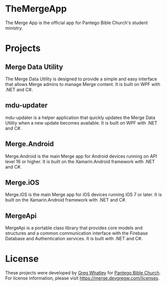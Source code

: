 # TheMergeApp
The Merge App is the official app for Pantego Bible Church's student ministry.
# Projects
## Merge Data Utility
The Merge Data Utility is designed to provide a simple and easy interface that allows Merge admins to manage Merge content.  It is built on WPF with .NET and C#.
## mdu-updater
mdu-updater is a helper application that quickly updates the Merge Data Utility when a new update becomes available.  It is built on WPF with .NET and C#.
## Merge.Android
Merge.Android is the main Merge app for Android devices running on API level 16 or higher.  It is built on the Xamarin.Android framework with .NET and C#.
## Merge.iOS
Merge.iOS is the main Merge app for iOS devices running iOS 7 or later.  It is built on the Xamarin.Android framework with .NET and C#.
## MergeApi
MergeApi is a portable class library that provides core models and structures and a common communication interface with the Firebase Database and Authentication services.  It is built with .NET and C#.
# License
These projects were developed by [Greg Whatley](http://www.devgregw.com) for [Pantego Bible Church](http://www.pantego.org).  For license information, please visit https://merge.devgregw.com/licenses.
